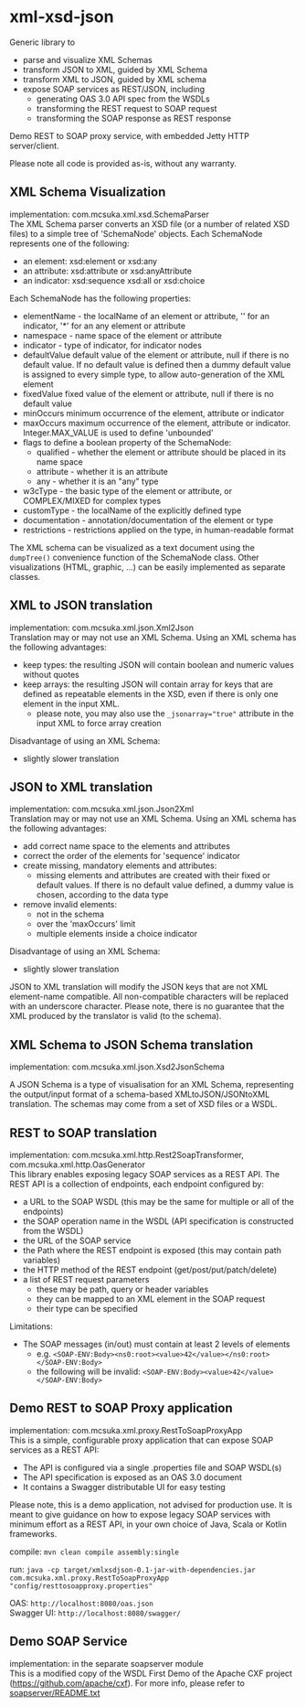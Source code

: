 # xml-xsd-json
Generic library to
* parse and visualize XML Schemas
* transform JSON to XML, guided by XML Schema
* transform XML to JSON, guided by XML schema
* expose SOAP services as REST/JSON, including
  * generating OAS 3.0 API spec from the WSDLs
  * transforming the REST request to SOAP request
  * transforming the SOAP response as REST response

Demo REST to SOAP proxy service, with embedded Jetty HTTP server/client.

Please note all code is provided as-is, without any warranty.

## XML Schema Visualization
implementation: com.mcsuka.xml.xsd.SchemaParser\
The  XML Schema parser converts an XSD file (or a number of related XSD files) to a simple tree of 'SchemaNode' objects. Each SchemaNode represents one of the following:
* an element: xsd:element or xsd:any
* an attribute: xsd:attribute or xsd:anyAttribute
* an indicator: xsd:sequence xsd:all or xsd:choice

Each SchemaNode has the following properties: 
* elementName - the localName of an element or attribute, '' for an indicator, '\*' for an any element or attribute
* namespace - name space of the element or attribute
* indicator - type of indicator, for indicator nodes
* defaultValue default value of the element or attribute, null if there is no default value. If no default value is defined then a dummy default value is assigned to every simple type, to allow auto-generation of the XML element
* fixedValue fixed value of the element or attribute, null if there is no default value
* minOccurs minimum occurrence of the element, attribute or indicator
* maxOccurs maximum occurrence of the element, attribute or indicator. Integer.MAX_VALUE is used to define 'unbounded'
* flags to define a boolean property of the SchemaNode:
  * qualified - whether the element or attribute should be placed in its name space
  * attribute - whether it is an attribute
  * any - whether it is an "any" type
* w3cType - the basic type of the element or attribute, or COMPLEX/MIXED for complex types
* customType - the localName of the explicitly defined type
* documentation - annotation/documentation of the element or type
* restrictions - restrictions applied on the type, in human-readable format

The XML schema can be visualized as a text document using the `dumpTree()` convenience function of the SchemaNode class. Other visualizations (HTML, graphic, ...) can be easily implemented as separate classes.

## XML to JSON translation
implementation: com.mcsuka.xml.json.Xml2Json\
Translation may or may not use an XML Schema. Using an XML schema has the following advantages:
* keep types: the resulting JSON will contain boolean and numeric values without quotes
* keep arrays: the resulting JSON will contain array for keys that are defined as repeatable elements in the XSD, even if there is only one element in the input XML.
  * please note, you may also use the `_jsonarray="true"` attribute in the input XML to force array creation

Disadvantage of using an XML Schema:
* slightly slower translation

## JSON to XML translation
implementation: com.mcsuka.xml.json.Json2Xml\
Translation may or may not use an XML Schema. Using an XML schema has the following advantages:
* add correct name space to the elements and attributes
* correct the order of the elements for 'sequence' indicator
* create missing, mandatory elements and attributes:
  * missing elements and attributes are created with their fixed or default values. If there is no default value defined, a dummy value is chosen, according to the data type
* remove invalid elements:
  * not in the schema
  * over the 'maxOccurs' limit
  * multiple elements inside a choice indicator

Disadvantage of using an XML Schema:
* slightly slower translation

JSON to XML translation will modify the JSON keys that are not XML element-name compatible. All non-compatible characters will be replaced with an underscore character. Please note, there is no guarantee that the XML produced by the translator is valid (to the schema).

## XML Schema to JSON Schema translation
implementation: com.mcsuka.xml.json.Xsd2JsonSchema

A JSON Schema is a type of visualisation for an XML Schema, representing the output/input format of a schema-based XMLtoJSON/JSONtoXML translation.
The schemas may come from a set of XSD files or a WSDL.

## REST to SOAP translation
implementation: com.mcsuka.xml.http.Rest2SoapTransformer, com.mcsuka.xml.http.OasGenerator\
This library enables exposing legacy SOAP services as a REST API. The REST API is a collection of endpoints, each endpoint configured by:
* a URL to the SOAP WSDL (this may be the same for multiple or all of the endpoints)
* the SOAP operation name in the WSDL (API specification is constructed from the WSDL)
* the URL of the SOAP service
* the Path where the REST endpoint is exposed (this may contain path variables)
* the HTTP method of the REST endpoint (get/post/put/patch/delete)
* a list of REST request parameters
  * these may be path, query or header variables
  * they can be mapped to an XML element in the SOAP request
  * their type can be specified

Limitations:
* The SOAP messages (in/out) must contain at least 2 levels of elements
  * e.g. `<SOAP-ENV:Body><ns0:root><value>42</value></ns0:root></SOAP-ENV:Body>`
  * the following will be invalid: `<SOAP-ENV:Body><value>42</value></SOAP-ENV:Body>`

## Demo REST to SOAP Proxy application
implementation: com.mcsuka.xml.proxy.RestToSoapProxyApp\
This is a simple, configurable proxy application that can expose SOAP services as a REST API:
* The API is configured via a single .properties file and SOAP WSDL(s)
* The API specification is exposed as an OAS 3.0 document
* It contains a Swagger distributable UI for easy testing

Please note, this is a demo application, not advised for production use. It is meant to give guidance on how to expose legacy SOAP services with minimum effort as a REST API,  in your own choice of Java, Scala or Kotlin frameworks.

compile: `mvn clean compile assembly:single`

run: `java -cp target/xmlxsdjson-0.1-jar-with-dependencies.jar com.mcsuka.xml.proxy.RestToSoapProxyApp "config/resttosoapproxy.properties"`

OAS: `http://localhost:8080/oas.json` \
Swagger UI: `http://localhost:8080/swagger/`

## Demo SOAP Service
implementation: in the separate soapserver module\
This is a modified copy of the WSDL First Demo of the Apache CXF project (https://github.com/apache/cxf). For more info, please refer to [soapserver/README.txt](soapserver/README.txt)
